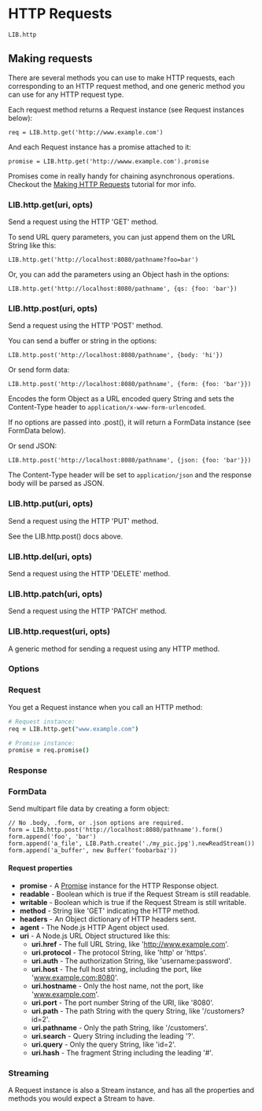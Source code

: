 # HTTP Requests
```
LIB.http
```

## Making requests
There are several methods you can use to make HTTP requests, each corresponding
to an HTTP request method, and one generic method you can use for any HTTP
request type.

Each request method returns a Request instance (see Request instances below):
```
req = LIB.http.get('http://www.example.com')
```

And each Request instance has a promise attached to it:
```
promise = LIB.http.get('http://wwww.example.com').promise
```

Promises come in really handy for chaining asynchronous operations. Checkout
the [Making HTTP Requests](../making_http_requests) tutorial for mor info.

### LIB.http.get(uri, opts)
Send a request using the HTTP 'GET' method.

To send URL query parameters, you can just append them on the URL String like
this:
```
LIB.http.get('http://localhost:8080/pathname?foo=bar')
```

Or, you can add the parameters using an Object hash in the options:
```
LIB.http.get('http://localhost:8080/pathname', {qs: {foo: 'bar'})
```

### LIB.http.post(uri, opts)
Send a request using the HTTP 'POST' method.

You can send a buffer or string in the options:
```
LIB.http.post('http://localhost:8080/pathname', {body: 'hi'})
```

Or send form data:
```
LIB.http.post('http://localhost:8080/pathname', {form: {foo: 'bar'}})
```
Encodes the form Object as a URL encoded query String and sets the Content-Type
header to `application/x-www-form-urlencoded`.

If no options are passed into .post(), it will return a FormData instance (see
FormData below).

Or send JSON:
```
LIB.http.post('http://localhost:8080/pathname', {json: {foo: 'bar'}})
```
The Content-Type header will be set to `application/json` and the response body
will be parsed as JSON.


### LIB.http.put(uri, opts)
Send a request using the HTTP 'PUT' method.

See the LIB.http.post() docs above.

### LIB.http.del(uri, opts)
Send a request using the HTTP 'DELETE' method.

### LIB.http.patch(uri, opts)
Send a request using the HTTP 'PATCH' method.

### LIB.http.request(uri, opts)
A generic method for sending a request using any HTTP method.

### Options

### Request
You get a Request instance when you call an HTTP method:

```CoffeeScript
# Request instance:
req = LIB.http.get("www.example.com")

# Promise instance:
promise = req.promise()
```

### Response

### FormData
Send multipart file data by creating a form object:
```
// No .body, .form, or .json options are required.
form = LIB.http.post('http://localhost:8080/pathname').form()
form.append('foo', 'bar')
form.append('a_file', LIB.Path.create('./my_pic.jpg').newReadStream())
form.append('a_buffer', new Buffer('foobarbaz'))
```

#### Request properties
* __promise__  - A [Promise](./promises) instance for the HTTP Response object.
* __readable__ - Boolean which is true if the Request Stream is still readable.
* __writable__ - Boolean which is true if the Request Stream is still writable.
* __method__   - String like 'GET' indicating the HTTP method.
* __headers__  - An Object dictionary of HTTP headers sent.
* __agent__    - The Node.js HTTP Agent object used.
* __uri__      - A Node.js URL Object structured like this:
	* __uri.href__     - The full URL String, like 'http://www.example.com'.
	* __uri.protocol__ - The protocol String, like 'http' or 'https'.
	* __uri.auth__     - The authorization String, like 'username:password'.
	* __uri.host__     - The full host string, including the port, like 'www.example.com:8080'.
	* __uri.hostname__ - Only the host name, not the port, like 'www.example.com'.
	* __uri.port__     - The port number String of the URI, like '8080'.
	* __uri.path__     - The path String with the query String, like '/customers?id=2'.
	* __uri.pathname__ - Only the path String, like '/customers'.
	* __uri.search__   - Query String including the leading '?'.
	* __uri.query__    - Only the query String, like 'id=2'.
	* __uri.hash__     - The fragment String including the leading '#'.

### Streaming
A Request instance is also a Stream instance, and has all the properties and
methods you would expect a Stream to have.

